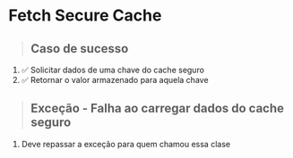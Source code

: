 # Fetch Secure Cache

> ## Caso de sucesso
1. ✅ Solicitar dados de uma chave do cache seguro
2. ✅  Retornar o valor armazenado para aquela chave

> ## Exceção - Falha ao carregar dados do cache seguro
1. Deve repassar a exceção para quem chamou essa clase
